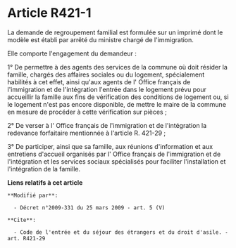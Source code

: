 # Article R421-1

La demande de regroupement familial est formulée sur un imprimé dont le modèle est établi par arrêté du ministre chargé de
l'immigration. 

Elle comporte l'engagement du demandeur : 

1° De permettre à des agents des services de la commune où doit résider la famille, chargés des affaires sociales ou du
logement, spécialement habilités à cet effet, ainsi qu'aux agents de l'          Office français de l'immigration et de
l'intégration  l'entrée dans le logement prévu pour accueillir la famille aux fins de vérification des conditions de logement
ou, si le logement n'est pas encore disponible, de mettre le maire de la commune en mesure de procéder à cette vérification
sur pièces ; 

2° De verser à l'          Office français de l'immigration et de l'intégration  la redevance forfaitaire mentionnée à
l'article R. 421-29 ; 

3° De participer, ainsi que sa famille, aux réunions d'information et aux entretiens d'accueil organisés par l'
Office français de l'immigration et de l'intégration  et les services sociaux spécialisés pour faciliter l'installation et
l'intégration de la famille.

**Liens relatifs à cet article**

	**Modifié par**:

	  - Décret n°2009-331 du 25 mars 2009 - art. 5 (V)

	**Cite**:

	  - Code de l'entrée et du séjour des étrangers et du droit d'asile. - art. R421-29
